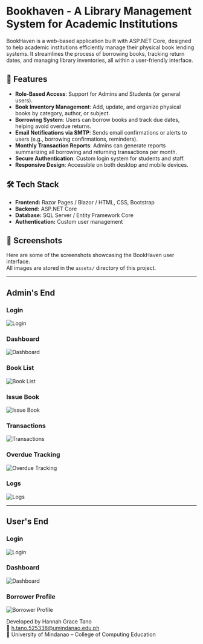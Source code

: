 # Bookhaven - A Library Management System for Academic Institutions
BookHaven is a web-based application built with ASP.NET Core, designed to help academic institutions efficiently manage their physical book lending systems. It streamlines the process of borrowing books, tracking return dates, and managing library inventories, all within a user-friendly interface.

## 🚀 Features
- **Role-Based Access**: Support for Admins and Students (or general users).  
- **Book Inventory Management**: Add, update, and organize physical books by category, author, or subject.  
- **Borrowing System**: Users can borrow books and track due dates, helping avoid overdue returns.  
- **Email Notifications via SMTP**: Sends email confirmations or alerts to users (e.g., borrowing confirmations, reminders).
- **Monthly Transaction Reports**: Admins can generate reports summarizing all borrowing and returning transactions per month.  
- **Secure Authentication**: Custom login system for students and staff.  
- **Responsive Design**: Accessible on both desktop and mobile devices.  

## 🛠️ Tech Stack
- **Frontend:** Razor Pages / Blazor / HTML, CSS, Bootstrap
- **Backend:** ASP.NET Core
- **Database:** SQL Server / Entity Framework Core
- **Authentication:** Custom user management

## 📸 Screenshots
Here are some of the screenshots showcasing the BookHaven user interface.  
All images are stored in the `assets/` directory of this project.  

---  

## Admin's End  
### Login
![Login](assets/admin/login.png)

### Dashboard
![Dashboard](assets/admin/dashboard.png)

### Book List
![Book List](assets/admin/books-index.png)

### Issue Book
![Issue Book](assets/admin/issue-book.png)

### Transactions
![Transactions](assets/admin/transactions.png)

### Overdue Tracking
![Overdue Tracking](assets/admin/overdue-tracking.png)

### Logs
![Logs](assets/admin/logs.png)

---  

## User's End  
### Login
![Login](assets/borrower/borrower-login.png)

### Dashboard
![Dashboard](assets/borrower/borrower-dashboard.png)

### Borrower Profile
![Borrower Profile](assets/borrower/borrower-profile.png)


Developed by Hannah Grace Tano  
📧 h.tano.525338@umindanao.edu.ph  
📍 University of Mindanao – College of Computing Education
